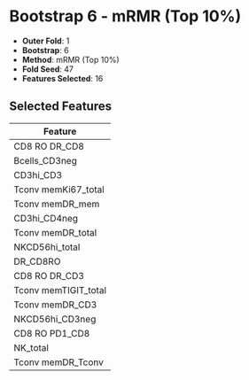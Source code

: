 # Bootstrap 6 - mRMR (Top 10%)

- **Outer Fold**: 1
- **Bootstrap**: 6
- **Method**: mRMR (Top 10%)
- **Fold Seed**: 47
- **Features Selected**: 16

## Selected Features

| Feature |
|---------|
| CD8 RO DR_CD8 |
| Bcells_CD3neg |
| CD3hi_CD3 |
| Tconv memKi67_total |
| Tconv memDR_mem |
| CD3hi_CD4neg |
| Tconv memDR_total |
| NKCD56hi_total |
| DR_CD8RO |
| CD8 RO DR_CD3 |
| Tconv memTIGIT_total |
| Tconv memDR_CD3 |
| NKCD56hi_CD3neg |
| CD8 RO PD1_CD8 |
| NK_total |
| Tconv memDR_Tconv |
